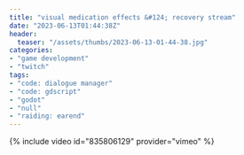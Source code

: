 ```yaml
---
title: "visual medication effects &#124; recovery stream"
date: "2023-06-13T01:44:38Z"
header:
  teaser: "/assets/thumbs/2023-06-13-01-44-38.jpg"
categories:
- "game development"
- "twitch"
tags:
- "code: dialogue manager"
- "code: gdscript"
- "godot"
- "null"
- "raiding: earend"
---
```

{% include video id="835806129" provider="vimeo" %}
